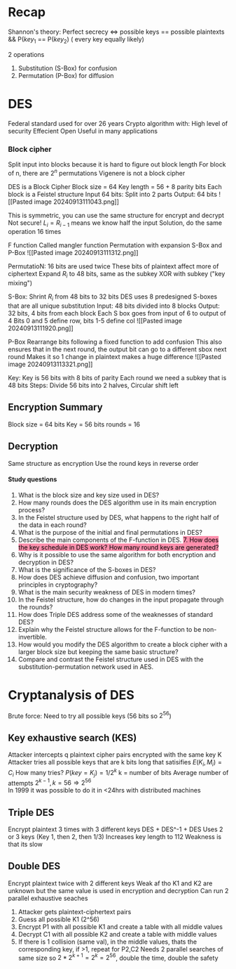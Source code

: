 # Recap
Shannon's theory: Perfect secrecy $\iff$ possible keys == possible plaintexts && P($key_{1}$ == P($key_{2})$ ( every key equally likely)

2 operations 
1. Substitution (S-Box) for confusion 
2. Permutation (P-Box) for diffusion

# DES
Federal standard used for over 26 years
Crypto algorithm with:
	High level of security
	Effecient
	Open
	Useful in many applications

### Block cipher
Split input into blocks because it is hard to figure out block length 
For block of n, there are $2^{n}$ permutations
Vigenere is not a block cipher


DES is a Block Cipher
	Block size = 64
	Key length = 56 + 8 parity bits
Each block is a Feistel structure
	Input 64 bits: Split into 2 parts
	Output: 64 bits 
![[Pasted image 20240913111043.png]]


This is symmetric, you can use the same structure for encrypt and decrypt
Not secure!
	$L_{i}=R_{i-1}$ means we know half the input
	Solution, do the same operation 16 times

F function
	Called mangler function
	Permutation with expansion 
	S-Box and P-Box
![[Pasted image 20240913111312.png]]


PermutatioN:
	16 bits are used twice
		These bits of plaintext affect more of ciphertext
		Expand $R_{i}$ to 48 bits, same as the subkey
	XOR with subkey ("key mixing")

S-Box:
	Shrint $R_{i}$ from 48 bits to 32 bits 
	DES uses 8 predesigned S-boxes that are all unique substitution
	Input: 48 bits divided into 8 blocks
	Output: 32 bits, 4 bits from each block
	Each S box goes from input of 6 to output of 4
	Bits 0 and 5 define row, bits 1-5 define col
![[Pasted image 20240913111920.png]]

P-Box
	Rearrange bits following a fixed function to add confusion
	This also ensures that in the next round, the output bit can go to a different sbox next round
	Makes it so 1 change in plaintext makes a huge difference
![[Pasted image 20240913113321.png]]


Key:
	Key is 56 bits with 8 bits of parity
	Each round we need a subkey that is 48 bits
	Steps:
		Divide 56 bits into 2 halves, 
		Circular shift left

##  Encryption Summary
Block size = 64 bits
Key = 56 bits
rounds = 16


## Decryption
Same structure as encryption
Use the round keys in reverse order

#### Study questions
1. What is the block size and key size used in DES?
2. How many rounds does the DES algorithm use in its main encryption process?
4. In the Feistel structure used by DES, what happens to the right half of the data in each round?
5. What is the purpose of the initial and final permutations in DES?
6. Describe the main components of the F-function in DES.
<mark style="background: #FF5582A6;">7. How does the key schedule in DES work? How many round keys are generated?</mark>
8. Why is it possible to use the same algorithm for both encryption and decryption in DES?
9. What is the significance of the S-boxes in DES?
10. How does DES achieve diffusion and confusion, two important principles in cryptography?
11. What is the main security weakness of DES in modern times?
12. In the Feistel structure, how do changes in the input propagate through the rounds?
13. How does Triple DES address some of the weaknesses of standard DES?
14. Explain why the Feistel structure allows for the F-function to be non-invertible.
15. How would you modify the DES algorithm to create a block cipher with a larger block size but keeping the same basic structure?
16. Compare and contrast the Feistel structure used in DES with the substitution-permutation network used in AES.
# Cryptanalysis of DES
Brute force:
	Need to try all possible keys (56 bits so $2^{56}$)

## Key exhaustive search (KES)
Attacker intercepts q plaintext cipher pairs encrypted with the same key K
Attacker tries all possible keys that are k bits long that satisifies $E(K_{i}, M_{i}) = C_{i}$ 
How many tries?
	$P(key = K_{j}) = 1/2^{k}$ k = number of bits
	Average number of attempts $2^{k-1}, k = 56 \Rightarrow 2^{56}$  
In 1999 it was possible to do it in <24hrs with distributed machines


## Triple DES
Encrypt plaintext 3 times with 3 different keys
	DES + DES^-1 + DES
	Uses 2 or 3 keys (Key 1, then 2, then 1/3)
Increases key length to 112 
	Weakness is that its slow

## Double DES
Encrypt plaintext twice with 2 different keys
Weak af tho
K1 and K2 are unknown but the same value is used in encryption and decryption
Can run 2 parallel exhaustive seaches
 1. Attacker gets plaintext-ciphertext pairs
 2. Guess all possible K1 (2^56)
 3. Encrypt P1 with all possible K1 and create a table with all middle values
 4. Decrypt C1 with all possible K2 and create a table with middle values
 5. If there is 1 collision (same val), in the middle values, thats the corresponding key, if >1, repeat for P2,C2
Needs 2 parallel searches of same size so $2 * 2^{k+1}=2^{k}=2^{56}$, double the time, double the safety
